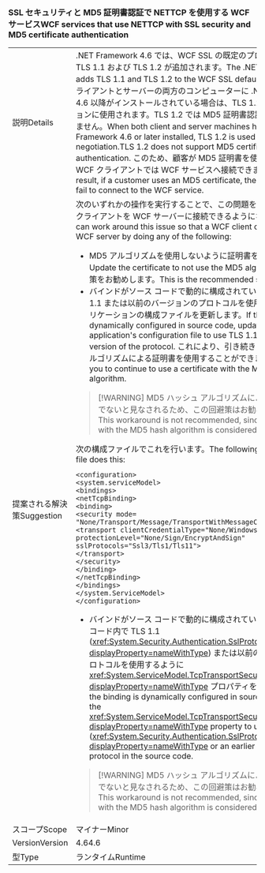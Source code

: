 ### <a name="wcf-services-that-use-nettcp-with-ssl-security-and-md5-certificate-authentication"></a><span data-ttu-id="f614d-101">SSL セキュリティと MD5 証明書認証で NETTCP を使用する WCF サービス</span><span class="sxs-lookup"><span data-stu-id="f614d-101">WCF services that use NETTCP with SSL security and MD5 certificate authentication</span></span>

|   |   |
|---|---|
|<span data-ttu-id="f614d-102">説明</span><span class="sxs-lookup"><span data-stu-id="f614d-102">Details</span></span>|<span data-ttu-id="f614d-103">.NET Framework 4.6 では、WCF SSL の既定のプロトコル一覧に TLS 1.1 および TLS 1.2 が追加されます。</span><span class="sxs-lookup"><span data-stu-id="f614d-103">The .NET Framework 4.6 adds TLS 1.1 and TLS 1.2 to the WCF SSL default protocol list.</span></span> <span data-ttu-id="f614d-104">クライアントとサーバーの両方のコンピューターに .NET Framework 4.6 以降がインストールされている場合は、TLS 1.2 がネゴシエーションに使用されます。TLS 1.2 では MD5 証明書認証がサポートされません。</span><span class="sxs-lookup"><span data-stu-id="f614d-104">When both client and server machines have the .NET Framework 4.6 or later installed, TLS 1.2 is used for negotiation.TLS 1.2 does not support MD5 certificate authentication.</span></span> <span data-ttu-id="f614d-105">このため、顧客が MD5 証明書を使用する場合、WCF クライアントでは WCF サービスへ接続できません。</span><span class="sxs-lookup"><span data-stu-id="f614d-105">As a result, if a customer uses an MD5 certificate, the WCF client will fail to connect to the WCF service.</span></span>|
|<span data-ttu-id="f614d-106">提案される解決策</span><span class="sxs-lookup"><span data-stu-id="f614d-106">Suggestion</span></span>|<span data-ttu-id="f614d-107">次のいずれかの操作を実行することで、この問題を回避して、WCF クライアントを WCF サーバーに接続できるようになります。</span><span class="sxs-lookup"><span data-stu-id="f614d-107">You can work around this issue so that a WCF client can connect to a WCF server by doing any of the following:</span></span><ul><li><span data-ttu-id="f614d-108">MD5 アルゴリズムを使用しないように証明書を更新します。</span><span class="sxs-lookup"><span data-stu-id="f614d-108">Update the certificate to not use the MD5 algorithm.</span></span> <span data-ttu-id="f614d-109">この解決策をお勧めします。</span><span class="sxs-lookup"><span data-stu-id="f614d-109">This is the recommended solution.</span></span></li><li><span data-ttu-id="f614d-110">バインドがソース コードで動的に構成されていない場合は、TLS 1.1 または以前のバージョンのプロトコルを使用するようにアプリケーションの構成ファイルを更新します。</span><span class="sxs-lookup"><span data-stu-id="f614d-110">If the binding is not dynamically configured in source code, update the application's configuration file to use TLS 1.1 or an earlier version of the protocol.</span></span> <span data-ttu-id="f614d-111">これにより、引き続き MD5 ハッシュ アルゴリズムによる証明書を使用することができます。</span><span class="sxs-lookup"><span data-stu-id="f614d-111">This allows you to continue to use a certificate with the MD5 hash algorithm.</span></span></li></ul> <blockquote> [!WARNING] <span data-ttu-id="f614d-112">MD5 ハッシュ アルゴリズムによる証明書は安全でないと見なされるため、この回避策はお勧めできません。</span><span class="sxs-lookup"><span data-stu-id="f614d-112">This workaround is not recommended, since a certificate with the MD5 hash algorithm is considered insecure.</span></span></blockquote> <span data-ttu-id="f614d-113">次の構成ファイルでこれを行います。</span><span class="sxs-lookup"><span data-stu-id="f614d-113">The following configuration file does this:</span></span><pre><code class="lang-xml">&lt;configuration&gt;&#13;&#10;&lt;system.serviceModel&gt;&#13;&#10;&lt;bindings&gt;&#13;&#10;&lt;netTcpBinding&gt;&#13;&#10;&lt;binding&gt;&#13;&#10;&lt;security mode= &quot;None/Transport/Message/TransportWithMessageCredential&quot; &gt;&#13;&#10;&lt;transport clientCredentialType=&quot;None/Windows/Certificate&quot;&#13;&#10;protectionLevel=&quot;None/Sign/EncryptAndSign&quot;&#13;&#10;sslProtocols=&quot;Ssl3/Tls1/Tls11&quot;&gt;&#13;&#10;&lt;/transport&gt;&#13;&#10;&lt;/security&gt;&#13;&#10;&lt;/binding&gt;&#13;&#10;&lt;/netTcpBinding&gt;&#13;&#10;&lt;/bindings&gt;&#13;&#10;&lt;/system.ServiceModel&gt;&#13;&#10;&lt;/configuration&gt;&#13;&#10;</code></pre><ul><li><span data-ttu-id="f614d-114">バインドがソース コードで動的に構成されている場合は、ソース コード内で TLS 1.1 (<xref:System.Security.Authentication.SslProtocols.Tls11?displayProperty=nameWithType>) または以前のバージョンのプロトコルを使用するように <xref:System.ServiceModel.TcpTransportSecurity.SslProtocols?displayProperty=nameWithType> プロパティを更新します。</span><span class="sxs-lookup"><span data-stu-id="f614d-114">If the binding is dynamically configured in source code, update the <xref:System.ServiceModel.TcpTransportSecurity.SslProtocols?displayProperty=nameWithType> property to use TLS 1.1 (<xref:System.Security.Authentication.SslProtocols.Tls11?displayProperty=nameWithType> or an earlier version of the protocol in the source code.</span></span></li></ul> <blockquote> [!WARNING] <span data-ttu-id="f614d-115">MD5 ハッシュ アルゴリズムによる証明書は安全でないと見なされるため、この回避策はお勧めできません。</span><span class="sxs-lookup"><span data-stu-id="f614d-115">This workaround is not recommended, since a certificate with the MD5 hash algorithm is considered insecure.</span></span></blockquote> |
|<span data-ttu-id="f614d-116">スコープ</span><span class="sxs-lookup"><span data-stu-id="f614d-116">Scope</span></span>|<span data-ttu-id="f614d-117">マイナー</span><span class="sxs-lookup"><span data-stu-id="f614d-117">Minor</span></span>|
|<span data-ttu-id="f614d-118">Version</span><span class="sxs-lookup"><span data-stu-id="f614d-118">Version</span></span>|<span data-ttu-id="f614d-119">4.6</span><span class="sxs-lookup"><span data-stu-id="f614d-119">4.6</span></span>|
|<span data-ttu-id="f614d-120">型</span><span class="sxs-lookup"><span data-stu-id="f614d-120">Type</span></span>|<span data-ttu-id="f614d-121">ランタイム</span><span class="sxs-lookup"><span data-stu-id="f614d-121">Runtime</span></span>|

